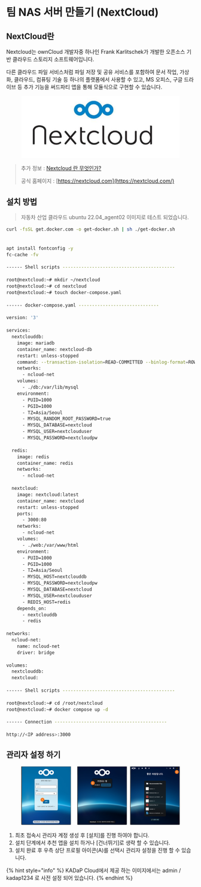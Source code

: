 # 팀 NAS 서버 만들기 (NextCloud)

## NextCloud란&#x20;

Nextcloud는 ownCloud 개발자중 하나인 Frank Karlitschek가 개발한 오픈소스 기반 클라우드 스토리지 소프트웨어입니다.

다른 클라우드 파일 서비스처럼 파일 저장 및 공유 서비스를 포함하여 문서 작업, 가상화, 클라우드, 컴퓨팅 기술 등 하나의 플랫폼에서 사용할 수 있고, MS 오피스, 구글 드라이브 등 추가 기능을 써드파티 앱을 통해 모듈식으로 구현할 수 있습니다.

<figure><img src="../../../.gitbook/assets/image (79).png" alt=""><figcaption></figcaption></figure>

> 추가 정보 : [Nextcloud 란 무엇인가?](https://tech.gluesys.com/blog/2021/05/20/Nextcloud.html)
>
> 공식 홈페이지 : [https://nextcloud.com](https://nextcloud.com/)

## 설치 방법&#x20;

> 자동차 산업 클라우드 ubuntu 22.04\_agent02 이미지로 테스트 되었습니다.&#x20;

```sh
curl -fsSL get.docker.com -o get-docker.sh | sh ./get-docker.sh


apt install fontconfig -y 
fc-cache -fv

------ Shell scripts ------------------------------------------

root@nextcloud:~# mkdir ~/nextcloud
root@nextcloud:~# cd nextcloud
root@nextcloud:~# touch docker-compose.yaml

------ docker-compose.yaml ------------------------------

version: '3'

services:
  nextclouddb:
    image: mariadb
    container_name: nextcloud-db
    restart: unless-stopped
    command: --transaction-isolation=READ-COMMITTED --binlog-format=ROW
    networks:
      - ncloud-net
    volumes:
      - ./db:/var/lib/mysql
    environment:
      - PUID=1000
      - PGID=1000
      - TZ=Asia/Seoul
      - MYSQL_RANDOM_ROOT_PASSWORD=true
      - MYSQL_DATABASE=nextcloud
      - MYSQL_USER=nextclouduser
      - MYSQL_PASSWORD=nextcloudpw

  redis:
    image: redis
    container_name: redis
    networks:
      - ncloud-net

  nextcloud:
    image: nextcloud:latest
    container_name: nextcloud
    restart: unless-stopped
    ports:
      - 3000:80
    networks:
      - ncloud-net
    volumes:
      - ./web:/var/www/html
    environment:
      - PUID=1000
      - PGID=1000
      - TZ=Asia/Seoul
      - MYSQL_HOST=nextclouddb
      - MYSQL_PASSWORD=nextcloudpw
      - MYSQL_DATABASE=nextcloud
      - MYSQL_USER=nextclouduser
      - REDIS_HOST=redis
    depends_on:
      - nextclouddb
      - redis

networks:
  ncloud-net:
    name: ncloud-net
    driver: bridge

volumes:
  nextclouddb:
  nextcloud:

------ Shell scripts ------------------------------------------

root@nextcloud:~# cd /root/nextcloud
root@nextcloud:~# docker compose up -d

------ Connection ------------------------------------------

http://<IP address>:3000
```



## 관리자 설정 하기&#x20;

<figure><img src="../../../.gitbook/assets/image (2) (1).png" alt=""><figcaption></figcaption></figure>

1. 최초 접속시 관리자 계정 생성 후 \[설치]를 진행 하여야 합니다.&#x20;
2. 설치 단계에서 추천 앱을 설치 하거나 \[건너뛰기]로 생략 할 수 있습니다.&#x20;
3. 설치 완료 후 우측 상단 프로필 아이콘(A)를 선택시 관리자 설정을 진행 할 수 있습니다.&#x20;

{% hint style="info" %}
KADaP Cloud에서 제공 하는 이미지에서는 admin / kadap1234 로 사전 설정 되어 있습니다.&#x20;
{% endhint %}
